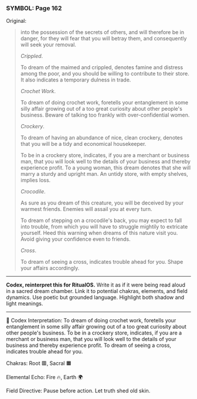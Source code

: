 ### SYMBOL: Page 162

Original:
> into the possession of the secrets of others, and will therefore
> be in danger, for they will fear that you will betray them,
> and consequently will seek your removal.
> 
> 
> _Crippled_.
> 
> 
> To dream of the maimed and crippled, denotes famine and distress among
> the poor, and you should be willing to contribute to their store.
> It also indicates a temporary dulness in trade.
> 
> 
> _Crochet Work_.
> 
> 
> To dream of doing crochet work, foretells your entanglement in some silly
> affair growing out of a too great curiosity about other people's business.
> Beware of talking too frankly with over-confidential women.
> 
> 
> _Crockery_.
> 
> 
> To dream of having an abundance of nice, clean crockery,
> denotes that you will be a tidy and economical housekeeper.
> 
> 
> To be in a crockery store, indicates, if you are a merchant
> or business man, that you will look well to the details of your
> business and thereby experience profit. To a young woman,
> this dream denotes that she will marry a sturdy and upright man.
> An untidy store, with empty shelves, implies loss.
> 
> 
> _Crocodile_.
> 
> 
> As sure as you dream of this creature, you will be deceived by your
> warmest friends. Enemies will assail you at every turn.
> 
> 
> To dream of stepping on a crocodile's back, you may expect to fall into
> trouble, from which you will have to struggle mightily to extricate yourself.
> Heed this warning when dreams of this nature visit you. Avoid giving your
> confidence even to friends.
> 
> 
> _Cross_.
> 
> 
> To dream of seeing a cross, indicates trouble ahead for you.
> Shape your affairs accordingly.

---

**Codex, reinterpret this for RitualOS.**
Write it as if it were being read aloud in a sacred dream chamber.
Link it to potential chakras, elements, and field dynamics.
Use poetic but grounded language.
Highlight both shadow and light meanings.

---

🔁 Codex Interpretation:
To dream of doing crochet work, foretells your entanglement in some silly affair growing out of a too great curiosity about other people's business. To be in a crockery store, indicates, if you are a merchant or business man, that you will look well to the details of your business and thereby experience profit. To dream of seeing a cross, indicates trouble ahead for you.

Chakras: Root 🟥, Sacral 🟧

Elemental Echo: Fire 🔥, Earth 🌍

Field Directive: Pause before action. Let truth shed old skin.
